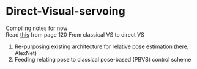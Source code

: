 # Direct-Visual-servoing
Compiling notes for now
</br>
Read [this](https://tel.archives-ouvertes.fr/tel-01764148/document) from page 120
From classical VS to direct VS
1. Re-purposing existing architecture for relative pose estimation (here, AlexNet)
2. Feeding relating pose to classical pose-based (PBVS) control scheme

